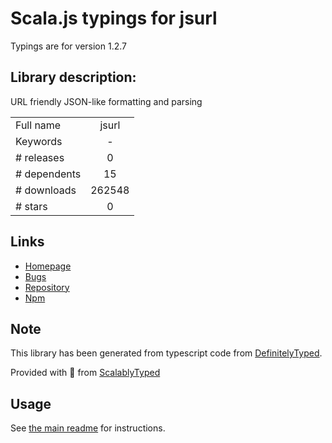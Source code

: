 
# Scala.js typings for jsurl

Typings are for version 1.2.7

## Library description:
URL friendly JSON-like formatting and parsing

|                    |                 |
| ------------------ | :-------------: |
| Full name          | jsurl |
| Keywords           | - |
| # releases         | 0 |
| # dependents       | 15 |
| # downloads        | 262548 |
| # stars            | 0 |

## Links
- [Homepage](http://github.com/Sage/jsurl)
- [Bugs](https://github.com/Sage/jsurl/issues)
- [Repository](https://github.com/Sage/jsurl)
- [Npm](https://www.npmjs.com/package/jsurl)
    


## Note
This library has been generated from typescript code from [DefinitelyTyped](https://definitelytyped.org).

Provided with :purple_heart: from [ScalablyTyped](https://github.com/oyvindberg/ScalablyTyped)

## Usage
See [the main readme](../../readme.md) for instructions.


